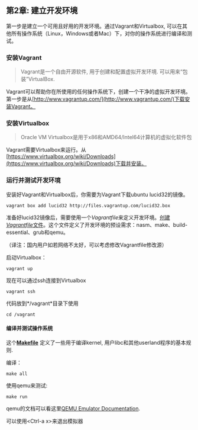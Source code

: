 ## 第2章: 建立开发环境


第一步是建立一个可用且好用的开发环境。通过Vagrant和Virtualbox, 可以在其他所有操作系统（Linux，Windows或者Mac）下，对你的操作系统进行编译和测试。

### 安装Vagrant
> Vagrant是一个自由开源软件, 用于创建和配置虚拟开发环境. 可以用来“包装”VirtualBox.

Vagrant可以帮助你在所使用的任何操作系统下，创建一个干净的虚拟开发环境。第一步是从[http://www.vagrantup.com/](http://www.vagrantup.com/)下载安装Vagrant。

### 安装Virtualbox

> Oracle VM Virtualbox是用于x86和AMD64/Intel64计算机的虚拟化软件包

Vagrant需要Virtualbox来运行。从[https://www.virtualbox.org/wiki/Downloads](https://www.virtualbox.org/wiki/Downloads)下载并安装。

### 运行并测试开发环境

安装好Vagrant和Virtualbox后，你需要为Vagrant下载ubuntu lucid32的镜像。

```
vagrant box add lucid32 http://files.vagrantup.com/lucid32.box
```

准备好lucid32镜像后，需要使用一个*Vagrantfile*来定义开发环境。[创建*Vagrantfile*文件](https://github.com/SamyPesse/How-to-Make-a-Computer-Operating-System/blob/master/src/Vagrantfile)。这个文件定义了开发环境的预设需求：nasm、make、build-essential、grub和qemu。

（译注：国内用户如若网络不太好，可以考虑修改Vagrantfile修改源）

启动Virtualbox：

```
vagrant up
```

现在可以通过ssh连接到Virtualbox

```
vagrant ssh
```

代码放到*/vagrant*目录下使用

```
cd /vagrant
```

#### 编译并测试操作系统

这个[**Makefile**](https://github.com/SamyPesse/How-to-Make-a-Computer-Operating-System/blob/master/src/Makefile) 定义了一些用于编译kernel, 用户libc和其他userland程序的基本规则.

编译：

```
make all
```

使用qemu来测试:

```
make run
```

qemu的文档可以看这里[QEMU Emulator Documentation](http://wiki.qemu.org/download/qemu-doc.html).

可以使用\<Ctrl-a x\>来退出模拟器